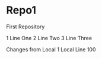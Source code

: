 Repo1
=====

First Repository

1 Line One
2 Line Two
3 Line Three

Changes from Local
1 Local Line 100

